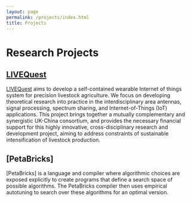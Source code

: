 ```yaml
---
layout: page
permalink: /projects/index.html
title: Projects
---
```


# Research Projects

## [LIVEQuest]
[LIVEQuest] aims to develop a self-contained wearable Internet of things system for precision livestock agriculture. We focus on developing theoretical research into practice in the interdisciplinary area antennas, signal processing, spectrum sharing, and Internet-of-Things (IoT) applications. This project brings together a mutually complementary and synergistic UK-China consortium, and provides the necessary financial support for this highly innovative, cross-disciplinary research and development project, aiming to address constraints of sustainable intensification of livestock production.


## [PetaBricks]
[PetaBricks] is a language and compiler where algorithmic choices are
exposed explicitly to create programs that define a search space of possible
algorithms.  The PetaBricks compiler then uses empirical autotuning to search
over these algorithms for an optimal version.





[LIVEQuest]: http://livequest.eecs.qmul.ac.uk/



